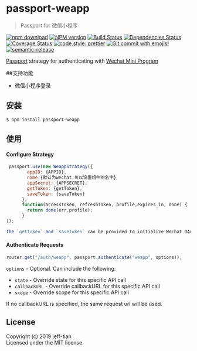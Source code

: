 # passport-weapp

> Passport for 微信小程序

[![npm download][download-image]][download-url]
[![NPM version](https://badge.fury.io/js/passport-weapp.png)](http://badge.fury.io/js/passport-weapp)
[![Build Status](https://travis-ci.com/Jeff-Tian/passport-weapp.svg?branch=master)](https://travis-ci.com/Jeff-Tian/passport-weapp)
[![Dependencies Status](https://david-dm.org/Jeff-Tian/passport-weapp.png)](https://david-dm.org/jeff-tian/passport-weapp)
[![Coverage Status](https://coveralls.io/repos/github/Jeff-Tian/passport-weapp/badge.svg?branch=master)](https://coveralls.io/github/Jeff-Tian/passport-weapp?branch=master)
[![code style: prettier](https://img.shields.io/badge/code_style-prettier-ff69b4.svg?style=flat-square)](https://github.com/Jeff-Tian/passport-weapp)
[![Git commit with emojis!](https://img.shields.io/badge/gitmoji-git%20commit%20with%20emojis!-brightgreen.svg)](https://gitmoji.js.org)
[![semantic-release](https://img.shields.io/badge/%20%20%F0%9F%93%A6%F0%9F%9A%80-semantic--release-e10079.svg)](https://github.com/semantic-release/semantic-release)

[download-image]: https://img.shields.io/npm/dm/passport-weapp.svg?style=flat-square
[download-url]: https://npmjs.org/package/passport-weapp

[Passport](http://passportjs.org/) strategy for authenticating with [Wechat Mini Program](http://weixin.qq.com/)

##支持功能

- 微信小程序登录

## 安装

    $ npm install passport-weapp

## 使用

#### Configure Strategy

```js
 passport.use(new WeappStrategy({
        appID: {APPID},
        name:{默认为wechat,可以设置组件的名字}
        appSecret: {APPSECRET},
        getToken: {getToken},
        saveToken: {saveToken}
      },
      function(accessToken, refreshToken, profile,expires_in, done) {
        return done(err,profile);
      }
));

The `getToken` and `saveToken` can be provided to initialize Wechat OAuth instance.
```

#### Authenticate Requests

```js
router.get("/auth/weapp", passport.authenticate("weapp", options));
```

`options` - Optional. Can include the following:

- `state` - Override state for this specific API call
- `callbackURL` - Override callbackURL for this specific API call
- `scope` - Override scope for this specific API call

If no callbackURL is specified, the same request url will be used.

## License

Copyright (c) 2019 jeff-tian  
Licensed under the MIT license.
